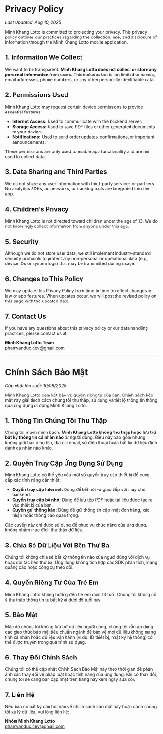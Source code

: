 # Privacy Policy  
*Last Updated: Aug 10, 2025*  

Minh Khang Lotto is committed to protecting your privacy. This privacy policy outlines our practices regarding the collection, use, and disclosure of information through the Minh Khang Lotto mobile application.  

## 1. Information We Collect  
We want to be transparent: **Minh Khang Lotto does not collect or store any personal information** from users. This includes but is not limited to names, email addresses, phone numbers, or any other personally identifiable data.  

## 2. Permissions Used  
Minh Khang Lotto may request certain device permissions to provide essential features:  

- **Internet Access:** Used to communicate with the backend server.  
- **Storage Access:** Used to save PDF files or other generated documents to your device.  
- **Notifications:** Used to send order updates, confirmations, or important announcements.  

These permissions are only used to enable app functionality and are not used to collect data.  

## 3. Data Sharing and Third Parties  
We do not share any user information with third-party services or partners. No analytics SDKs, ad networks, or tracking tools are integrated into the app.  

## 4. Children’s Privacy  
Minh Khang Lotto is not directed toward children under the age of 13. We do not knowingly collect information from anyone under this age.  

## 5. Security  
Although we do not store user data, we still implement industry-standard security protocols to protect any non-personal or operational data (e.g., device IDs or system logs) that may be transmitted during usage.  

## 6. Changes to This Policy  
We may update this Privacy Policy from time to time to reflect changes in law or app features. When updates occur, we will post the revised policy on this page with the updated date.  

## 7. Contact Us  
If you have any questions about this privacy policy or our data handling practices, please contact us at:  

**Minh Khang Lotto Team**  
phamvanduc.dev@gmail.com 

---

# Chính Sách Bảo Mật  
*Cập nhật lần cuối: 10/08/2025*  

Minh Khang Lotto cam kết bảo vệ quyền riêng tư của bạn. Chính sách bảo mật này giải thích cách chúng tôi thu thập, sử dụng và tiết lộ thông tin thông qua ứng dụng di động Minh Khang Lotto.  

## 1. Thông Tin Chúng Tôi Thu Thập  
Chúng tôi muốn minh bạch: **Minh Khang Lotto không thu thập hoặc lưu trữ bất kỳ thông tin cá nhân nào** từ người dùng. Điều này bao gồm nhưng không giới hạn ở họ tên, địa chỉ email, số điện thoại hoặc bất kỳ dữ liệu định danh cá nhân nào khác.  

## 2. Quyền Truy Cập Ứng Dụng Sử Dụng  
Minh Khang Lotto có thể yêu cầu một số quyền truy cập thiết bị để cung cấp các tính năng cần thiết:  

- **Quyền truy cập Internet:** Dùng để kết nối và giao tiếp với máy chủ backend.  
- **Quyền truy cập bộ nhớ:** Dùng để lưu tệp PDF hoặc tài liệu được tạo ra vào thiết bị của bạn.  
- **Quyền gửi thông báo:** Dùng để gửi thông tin cập nhật đơn hàng, xác nhận hoặc thông báo quan trọng.  

Các quyền này chỉ được sử dụng để phục vụ chức năng của ứng dụng, không nhằm mục đích thu thập dữ liệu.  

## 3. Chia Sẻ Dữ Liệu Với Bên Thứ Ba  
Chúng tôi không chia sẻ bất kỳ thông tin nào của người dùng với dịch vụ hoặc đối tác bên thứ ba. Ứng dụng không tích hợp các SDK phân tích, mạng quảng cáo hoặc công cụ theo dõi.  

## 4. Quyền Riêng Tư Của Trẻ Em  
Minh Khang Lotto không hướng đến trẻ em dưới 13 tuổi. Chúng tôi không cố ý thu thập thông tin từ bất kỳ ai dưới độ tuổi này.  

## 5. Bảo Mật  
Mặc dù chúng tôi không lưu trữ dữ liệu người dùng, chúng tôi vẫn áp dụng các giao thức bảo mật tiêu chuẩn ngành để bảo vệ mọi dữ liệu không mang tính cá nhân hoặc dữ liệu vận hành (ví dụ: ID thiết bị, nhật ký hệ thống) có thể được truyền trong quá trình sử dụng.  

## 6. Thay Đổi Chính Sách  
Chúng tôi có thể cập nhật Chính Sách Bảo Mật này theo thời gian để phản ánh các thay đổi về pháp luật hoặc tính năng của ứng dụng. Khi có thay đổi, chúng tôi sẽ đăng bản cập nhật trên trang này kèm ngày sửa đổi.  

## 7. Liên Hệ  
Nếu bạn có bất kỳ câu hỏi nào về chính sách bảo mật này hoặc cách chúng tôi xử lý dữ liệu, vui lòng liên hệ:  

**Nhóm Minh Khang Lotto**  
phamvanduc.dev@gmail.com  
